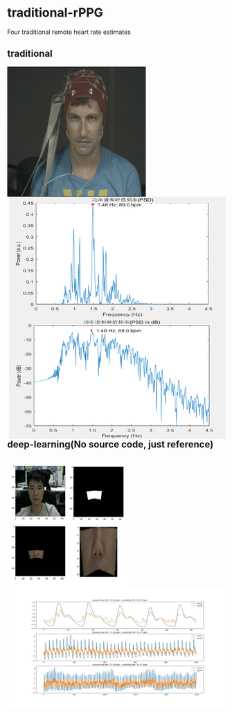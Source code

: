 # traditional-rPPG
Four traditional remote heart rate estimates

## traditional
<img src=".\pic\1111.png" width="320" height="300" alt="video" align ="left"><img src=".\pic\psd.png" width="500" height="280" alt="predict" align="right">
<br></br>
<img src=".\pic\psd_dB.png" width="500" height="280" alt="predict" align="right">
</br> 
<br></br> 
<br></br> 
<br></br> 
<br></br> 
<br></br><br></br><br></br><br></br>
<br></br>
<br></br>
<br></br>

## deep-learning(No source code, just reference)

<img src=".\pic\ROI.png" width="280" height="300" alt="video" align ="left">
<img src=".\pic\0003_3.jpg" width="500" height="280" alt="predict"  align="right">
